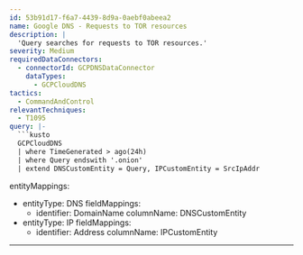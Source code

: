 ```yaml
---
id: 53b91d17-f6a7-4439-8d9a-0aebf0abeea2
name: Google DNS - Requests to TOR resources
description: |
  'Query searches for requests to TOR resources.'
severity: Medium
requiredDataConnectors:
  - connectorId: GCPDNSDataConnector
    dataTypes:
      - GCPCloudDNS
tactics:
  - CommandAndControl
relevantTechniques:
  - T1095
query: |-
  ```kusto
  GCPCloudDNS
  | where TimeGenerated > ago(24h)
  | where Query endswith '.onion'
  | extend DNSCustomEntity = Query, IPCustomEntity = SrcIpAddr
  ```
entityMappings:
  - entityType: DNS
    fieldMappings:
      - identifier: DomainName
        columnName: DNSCustomEntity
  - entityType: IP
    fieldMappings:
      - identifier: Address
        columnName: IPCustomEntity
---
```


